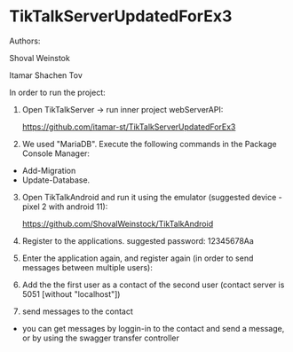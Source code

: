 # TikTalkServerUpdatedForEx3
Authors:

  Shoval Weinstok

  Itamar Shachen Tov

In order to run the project:

1) Open TikTalkServer -> run inner project webServerAPI:
   
   https://github.com/itamar-st/TikTalkServerUpdatedForEx3
   
2) We used "MariaDB". 
   Execute the following commands in the Package Console Manager: 
 - Add-Migration
 - Update-Database.
         
3) Open TikTalkAndroid and run it using the emulator (suggested device - pixel 2 with android 11):
   
    https://github.com/ShovalWeinstock/TikTalkAndroid
  
4) Register to the applications. suggested password: 12345678Aa

5) Enter the application again, and register again (in order to send messages between multiple users):

6) Add the the first user as a contact of the second user (contact server is 5051 [without "localhost"])

7) send messages to the contact

  * you can get messages by loggin-in to the contact and send a message, or by using the swagger transfer controller 
